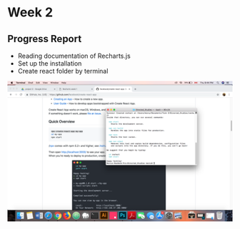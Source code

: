# Week 2
## Progress Report
- Reading documentation of Recharts.js
- Set up the installation
- Create react folder by terminal

![Install react app](../images/install_react.png)
